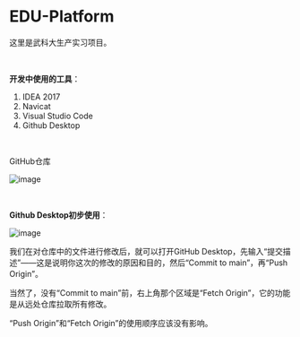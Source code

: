# EDU-Platform
这里是武科大生产实习项目。

<br>

**开发中使用的工具**：

1. IDEA 2017
2. Navicat
3. Visual Studio Code
4. Github Desktop

<br>

GitHub仓库

![image](https://img2022.cnblogs.com/blog/2402449/202207/2402449-20220722200230515-2056657368.png)

<br>

**Github Desktop初步使用**：

![image](https://img2022.cnblogs.com/blog/2402449/202207/2402449-20220722200847947-1939960836.png)

我们在对仓库中的文件进行修改后，就可以打开GitHub Desktop，先输入“提交描述”——这是说明你这次的修改的原因和目的，然后“Commit to main”，再“Push Origin”。

当然了，没有“Commit to main”前，右上角那个区域是“Fetch Origin”，它的功能是从远处仓库拉取所有修改。

“Push Origin”和“Fetch Origin”的使用顺序应该没有影响。
